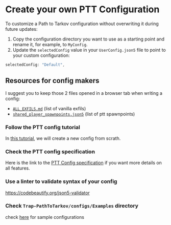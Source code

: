 
# Create your own PTT Configuration

To customize a Path to Tarkov configuration without overwriting it during future updates:

1. Copy the configuration directory you want to use as a starting point and rename it, for example, to `MyConfig`.
2. Update the `selectedConfig` value in your `UserConfig.json5` file to point to your custom configuration:

```js
selectedConfig: "Default",
```

## Resources for config makers
I suggest you to keep those 2 files opened in a browser tab when writing a config:
- [`ALL_EXFILS.md`](../ALL_EXFILS.md) (list of vanilla exfils)
- [`shared_player_spawnpoints.json5`](../configs/shared_player_spawnpoints.json5) (list of ptt spawnpoints)

### Follow the PTT config tutorial
In [this tutorial](./TUTORIAL_CONFIG.md), we will create a new config from scrath.

### Check the PTT config specification
Here is the link to the [PTT Config specification](./spec/README.md) if you want more details on all features.

### Use a linter to validate syntax of your config
https://codebeautify.org/json5-validator

### Check `Trap-PathToTarkov/configs/Examples` directory
check [here](../configs/Examples/) for sample configurations
